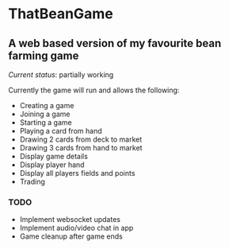 # ThatBeanGame
## A web based version of my favourite bean farming game

*Current status*: partially working

Currently the game will run and allows the following:
* Creating a game
* Joining a game
* Starting a game
* Playing a card from hand
* Drawing 2 cards from deck to market
* Drawing 3 cards from hand to market
* Display game details
* Display player hand
* Display all players fields and points
* Trading

### TODO
* Implement websocket updates
* Implement audio/video chat in app
* Game cleanup after game ends